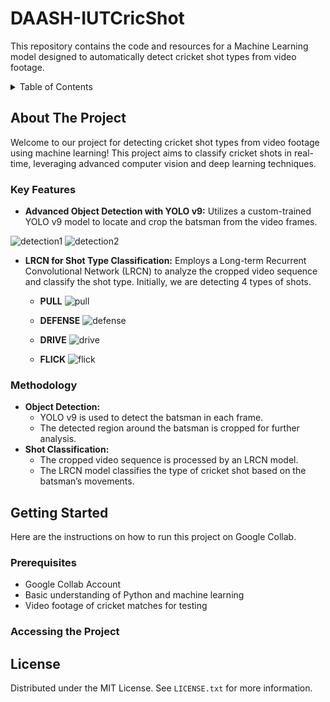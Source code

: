 # DAASH-IUTCricShot
This repository contains the code and resources for a Machine Learning model designed to automatically detect cricket shot types from video footage.


<!-- TABLE OF CONTENTS -->
<details>
  <summary>Table of Contents</summary>
  <ol>
    <li>
      <a href="#about-the-project">About The Project</a>
      <ul>
        <li><a href="#key-features">Key Features</a></li>
      </ul>
      <ul>
        <li><a href="#methodology">Methodology</a></li>
      </ul>
    </li>
    <li>
      <a href="#getting-started">Getting Started</a>
      <ul>
        <li><a href="#prerequisites">Prerequisites</a></li>
        <li><a href="#accessing-the-project">Accessing The Project</a></li>
      </ul>
    </li>
    <li><a href="#license">License</a></li>
  </ol>
</details>



<!-- ABOUT THE PROJECT -->
## About The Project



Welcome to our project for detecting cricket shot types from video footage using machine learning! This project aims to classify cricket shots in real-time, leveraging advanced computer vision and deep learning techniques.



### Key Features

* **Advanced Object Detection with YOLO v9:** Utilizes a custom-trained YOLO v9 model to locate and crop the batsman from the video frames.
  
![detection1](https://github.com/A6du11ah/DAASH-IUTCricShot/assets/107485472/2e51a43b-935b-42df-a78f-8c202cc377e2)
![detection2](https://github.com/A6du11ah/DAASH-IUTCricShot/assets/107485472/9fff42d6-d105-4468-8b76-153048fb28e8)

  
* **LRCN for Shot Type Classification:** Employs a Long-term Recurrent Convolutional Network (LRCN) to analyze the cropped video sequence and classify the shot type. Initially, we are detecting 4 types of shots.
    * **PULL**
      ![pull](https://github.com/A6du11ah/DAASH-IUTCricShot/assets/107485472/a9494ebb-57a5-4b8e-be7c-22c3fc2e515c)

    * **DEFENSE**
      ![defense](https://github.com/A6du11ah/DAASH-IUTCricShot/assets/107485472/df82d055-3599-4bdf-a8f2-b71bc448f80d)

    * **DRIVE**
      ![drive](https://github.com/A6du11ah/DAASH-IUTCricShot/assets/107485472/812605e3-07bd-49f0-bd2d-aa98b6289400)

    * **FLICK**
      ![flick](https://github.com/A6du11ah/DAASH-IUTCricShot/assets/107485472/b27c0f0c-5b3a-4b15-96f4-a97ac2f86861)



### Methodology

* **Object Detection:**
    * YOLO v9 is used to detect the batsman in each frame.
    * The detected region around the batsman is cropped for further analysis.
* **Shot Classification:**
    * The cropped video sequence is processed by an LRCN model.
    * The LRCN model classifies the type of cricket shot based on the batsman’s movements.
      
<!-- GETTING STARTED -->
## Getting Started

Here are the instructions on how to run this project on Google Collab.

### Prerequisites

* Google Collab Account
* Basic understanding of Python and machine learning
* Video footage of cricket matches for testing

### Accessing the Project



<!-- LICENSE -->
## License

Distributed under the MIT License. See `LICENSE.txt` for more information.







